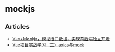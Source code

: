 # mockjs

## Articles
* [Vue+Mockjs，模拟接口数据，实现前后端独立开发](https://zhuanlan.zhihu.com/p/46396107)
* [Vue项目实战学习（三）axios与mock](https://zhuanlan.zhihu.com/p/65437407)
